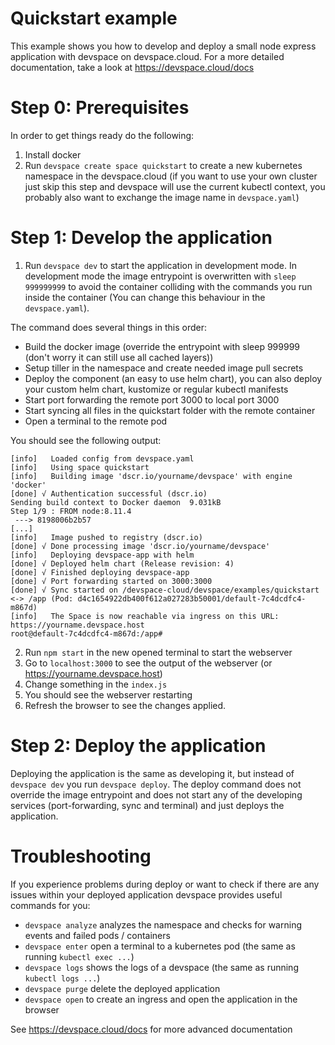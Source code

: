 # Quickstart example

This example shows you how to develop and deploy a small node express application with devspace on devspace.cloud. For a more detailed documentation, take a look at https://devspace.cloud/docs

# Step 0: Prerequisites

In order to get things ready do the following:
1. Install docker
2. Run `devspace create space quickstart` to create a new kubernetes namespace in the devspace.cloud (if you want to use your own cluster just skip this step and devspace will use the current kubectl context, you probably also want to exchange the image name in `devspace.yaml`)

# Step 1: Develop the application

1. Run `devspace dev` to start the application in development mode. In development mode the image entrypoint is overwritten with `sleep 999999999` to avoid the container colliding with the commands you run inside the container (You can change this behaviour in the `devspace.yaml`).

The command does several things in this order:
- Build the docker image (override the entrypoint with sleep 999999 (don't worry it can still use all cached layers))
- Setup tiller in the namespace and create needed image pull secrets
- Deploy the component (an easy to use helm chart), you can also deploy your custom helm chart, kustomize or regular kubectl manifests
- Start port forwarding the remote port 3000 to local port 3000
- Start syncing all files in the quickstart folder with the remote container
- Open a terminal to the remote pod

You should see the following output:
```
[info]   Loaded config from devspace.yaml
[info]   Using space quickstart                       
[info]   Building image 'dscr.io/yourname/devspace' with engine 'docker'
[done] √ Authentication successful (dscr.io)
Sending build context to Docker daemon  9.031kB
Step 1/9 : FROM node:8.11.4
 ---> 8198006b2b57
[...]
[info]   Image pushed to registry (dscr.io)
[done] √ Done processing image 'dscr.io/yourname/devspace'
[info]   Deploying devspace-app with helm
[done] √ Deployed helm chart (Release revision: 4)                                            
[done] √ Finished deploying devspace-app
[done] √ Port forwarding started on 3000:3000           
[done] √ Sync started on /devspace-cloud/devspace/examples/quickstart <-> /app (Pod: d4c1654922db400f612a027283b50001/default-7c4dcdfc4-m867d)
[info]   The Space is now reachable via ingress on this URL: https://yourname.devspace.host
root@default-7c4dcdfc4-m867d:/app#
```
2. Run `npm start` in the new opened terminal to start the webserver
3. Go to `localhost:3000` to see the output of the webserver (or https://yourname.devspace.host)
4. Change something in the `index.js`
5. You should see the webserver restarting
6. Refresh the browser to see the changes applied.

# Step 2: Deploy the application

Deploying the application is the same as developing it, but instead of `devspace dev` you run `devspace deploy`. The deploy command does not override the image entrypoint and does not start any of the developing services (port-forwarding, sync and terminal) and just deploys the application.

# Troubleshooting 

If you experience problems during deploy or want to check if there are any issues within your deployed application devspace provides useful commands for you:
- `devspace analyze` analyzes the namespace and checks for warning events and failed pods / containers
- `devspace enter` open a terminal to a kubernetes pod (the same as running `kubectl exec ...`)
- `devspace logs` shows the logs of a devspace (the same as running `kubectl logs ...`)
- `devspace purge` delete the deployed application
- `devspace open` to create an ingress and open the application in the browser

See https://devspace.cloud/docs for more advanced documentation
